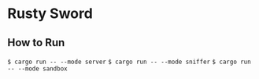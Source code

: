 # Rusty Sword

## How to Run
`$ cargo run -- --mode server`
`$ cargo run -- --mode sniffer`
`$ cargo run -- --mode sandbox`